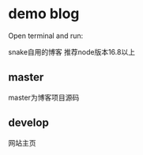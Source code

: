 # demo blog

Open terminal and run:

snake自用的博客
推荐node版本16.8以上

## master

master为博客项目源码

## develop

网站主页
